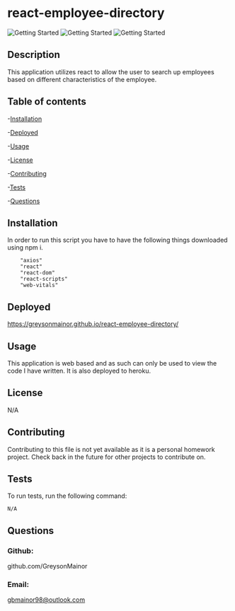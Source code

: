 # react-employee-directory
![Getting Started](./assets/PWA-app-screenshot.png)
![Getting Started](./assets/PWA-screenshot-heroku.png)
![Getting Started](./assets/PWA-screenshot1.png)


## Description
This application utilizes react to allow the user to search up employees based on different characteristics of the employee.
 ## Table of contents

-[Installation](#installation)

-[Deployed](#Deployed)

-[Usage](#usage)

-[License](#license)

-[Contributing](#contributing)

-[Tests](#tests)

-[Questions](#questions)

## Installation

In order to run this script you have to have the following things downloaded using npm i.
```
    "axios"
    "react"
    "react-dom"
    "react-scripts"
    "web-vitals"
```

## Deployed
https://greysonmainor.github.io/react-employee-directory/

## Usage

This application is web based and as such can only be used to view the code I have written.  It is also deployed to heroku.
## License

N/A


## Contributing
Contributing to this file is not yet available as it is a personal homework project.  Check back in the future for other projects to contribute on.

## Tests

To run tests, run the following command:

```
N/A
```

## Questions

### Github:
github.com/GreysonMainor

### Email:
gbmainor98@outlook.com
  